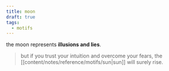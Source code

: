 ```yaml
---
title: moon
draft: true
tags:
  - motifs
---
```


the moon represents **illusions and lies**.

> but if you trust your intuition and overcome your fears, the [[content/notes/reference/motifs/sun|sun]] will surely rise.

